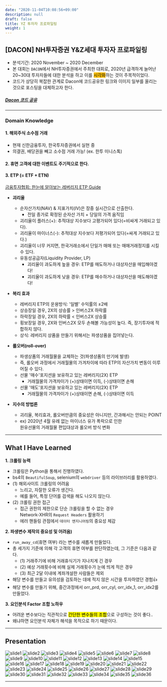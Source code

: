 ```yaml
---
date: "2020-11-04T10:08:56+09:00"
description: null
draft: false
title: YZ 투자자 프로파일링
weight: 1
---
```


## [DACON] NH투자증권 Y&Z세대 투자자 프로파일링
- 분석기간: 2020 November ~ 2020 December
- 본 대회는 `DACON`에서 NH투자증권에서 주최한 대회로, 2020년 급격하게 늘어난 20~30대 투자자들에 대한 분석을 하고 이를 <span style='background-color: #ffbf00'>시각화</span>하는 것이 주목적이었다.
- 코드가 상당히 복잡한 관계로 Dacon에 코드공유한 링크와 이미지 일부를 올리는 것으로 포스팅을 대체하고자 한다.

##### [Dacon 코드 공유](https://dacon.io/competitions/official/235663/codeshare/2209?page=5&dtype=recent&ptype=pub)

---

### Domain Knowledge

#### 1. 해외주식 소수점 거래
- 현재 신한금융투자, 한국투자증권에서 실현 중 
- 의결권, 배당권을 빼고 소수점 거래 가능! (ex. 한투 미니스톡)

#### 2. 휴면 고객에 대한 이벤트도 주기적으로 한다.


#### 3. ETP (= ETF + ETN)
[금융투자협회: 한눈에 알아보는 레버리지 ETP Guide](http://www.kifin.or.kr/)
- **괴리율**
  - 순자산가치(NAV) & 지표가치(IV)은 장중 실시간으로 산출한다.
    - 전일 종가로 확정된 순자산 가치 + 당일의 가격 움직임
  - 괴리율이 플러스(+): 추적대상 지수보다 고평가되어 있다(=비싸게 거래되고 있다).
  - 괴리율이 마이너스(-): 추적대상 지수보다 저평가되어 있다(=싸게 거래되고 있다.)
  - 괴리율이 너무 커지면, 한국거래소에서 단일가 매매 또는 매매거래정지를 시킬 수 있다.
  - 유동성공급자(Liquidity Provider, LP)
    - 괴리율이 과도하게 높을 경우: ETP를 매도하거나 대상자산을 매입해야겠다!
    - 괴리율이 과도하게 낮을 경우: ETP를 매수하거나 대상자산을 매도해야겠다!
    
- **복리 효과**
  - 레버리지 ETP의 운용방식: '일별' 수익률의 &pm;2배
  - 상승장일 경우, 2X의 상승률 > 인버스2X 하락률
  - 하락장일 경우, 2X의 하락률 < 인버스2X 상승률
  - 횡보장일 경우, 2X와 인버스2X 모두 손해볼 가능성이 높다. 즉, 장기투자에 적합하지 않다.
  - 상식: 레버리지 상품을 만들기 위해서는 파생상품을 집어넣는다.

- **롤오버(roll-over)**
  - 파생상품의 거래월물을 교체하는 것(파생상품의 만기에 발생)
  - 즉, 롤오버 과정에서 거래월물의 가겨차이에 따라 ETP의 자산가치 변동이 이루어질 수 있다.
  - 선물 '매수'포지션을 보유하고 있는 레버리지(2X) ETP
    - 거래월물의 가격차이가 (+)상태이면 이득, (-)상태이면 손해
  - 선물 '매도'포지션을 보유하고 있는 레버리지(2X) ETP
    - 거래월물의 가격차이가 (+)상태이면 손해, (-)상태이면 이득

- **지수의 방법론**
  - 괴리율, 복리효과, 롤오버만큼의 중요성은 아니지만, 간과해서는 안되는 POINT
  - ex) 2020년 4월 유례 없는 마이너스 유가 폭락으로 인한 <br> 원유선물의 거래월물 편입대상과 롤오버 방식 변화

---

## What I Have Learned
**1. 크롤링 능력**
  - 크롤링은 Python을 통해서 진행하였다.
  - bs4의   `BeautifulSoup`, selenium의 `webdriver` 등의 라이브러리를 활용하였다.
  - (1) 해외사이트 크롤링의 어려움
    - 느리고, 자잘한 오류가 생긴다.
    - 예를 들어, 특정 단어를 검색을 해도 나오지 않는다.
  - (2) 크롤링 권한 접근
    - 접근 권한의 제한으로 단순 크롤링을 할 수 없는 경우<br>Network-XHR의 `Request Headers` 활용하기
    - 에러 핸들링 관점에서 `데이터 엔지니어링`의 중요성 체감

**2. 파생변수 제작의 중요성 및 어려움)**
  - `run_away_cd`(휴면 여부)  라는 변수를 새롭게 만들었다.
  - 총 세가지 기준에 의해 각 고객의 휴면 여부를 판단하였는데, 그 기준은 다음과 같다.
    - (1) 거래주기에 비해 거래휴식기가 지나치게 긴 경우
    - (2) 예상 거래횟수에 비해 실제 거래횟수가 눈에 띄게 적은 경우
    - (3) 최근 2달 이내에 계좌개설한 사람들은 제외
  - 해당 변수를 만들고 유의성을 검토하는 데에 적지 않은 시간을 투자하였던 경험👍
  - 해당 변수를 만들기 위해, 중간과정에서 orr_prd, orr_cyl, orr_idx_1, orr_idx2를 만들었다.
  
**3. 요인분석 Factor 조합 노하우**
  - 어려운 변수보다는 직관적으로 <mark>간단한 변수들의 조합</mark>으로 구성하는 것이 좋다..
  - 왜냐하면 요인분석 자체가 해석을 목적으로 하기 때문이다.

---

## Presentation
![slide1](images/posts/project/nh_yz/Slide1.PNG)
![slide2](images/posts/project/nh_yz/Slide2.PNG)
![slide3](images/posts/project/nh_yz/Slide3.PNG)
![slide4](images/posts/project/nh_yz/Slide4.PNG)
![slide5](images/posts/project/nh_yz/Slide5.PNG)
![slide6](images/posts/project/nh_yz/Slide6.PNG)
![slide7](images/posts/project/nh_yz/Slide7.PNG)
![slide8](images/posts/project/nh_yz/Slide8.PNG)
![slide9](images/posts/project/nh_yz/Slide9.PNG)
![slide10](images/posts/project/nh_yz/Slide10.PNG)
![slide11](images/posts/project/nh_yz/Slide11.PNG)
![slide12](images/posts/project/nh_yz/Slide12.PNG)
![slide13](images/posts/project/nh_yz/Slide13.PNG)
![slide14](images/posts/project/nh_yz/Slide14.PNG)
![slide15](images/posts/project/nh_yz/Slide15.PNG)
![slide16](images/posts/project/nh_yz/Slide16.PNG)
![slide17](images/posts/project/nh_yz/Slide17.PNG)
![slide18](images/posts/project/nh_yz/Slide18.PNG)
![slide19](images/posts/project/nh_yz/Slide19.PNG)
![slide20](images/posts/project/nh_yz/Slide20.PNG)
![slide21](images/posts/project/nh_yz/Slide21.PNG)
![slide22](images/posts/project/nh_yz/Slide22.PNG)
![slide23](images/posts/project/nh_yz/Slide23.PNG)
![slide24](images/posts/project/nh_yz/Slide24.PNG)
![slide25](images/posts/project/nh_yz/Slide25.PNG)
![slide26](images/posts/project/nh_yz/Slide26.PNG)
![slide27](images/posts/project/nh_yz/Slide27.PNG)
![slide28](images/posts/project/nh_yz/Slide28.PNG)
![slide29](images/posts/project/nh_yz/Slide29.PNG)
![slide30](images/posts/project/nh_yz/Slide30.PNG)
![slide31](images/posts/project/nh_yz/Slide31.PNG)
![slide32](images/posts/project/nh_yz/Slide32.PNG)
![slide33](images/posts/project/nh_yz/Slide33.PNG)
![slide34](images/posts/project/nh_yz/Slide34.PNG)
![slide35](images/posts/project/nh_yz/Slide35.PNG)
![slide36](images/posts/project/nh_yz/Slide36.PNG)

<!--
### Factor Analysis
![Factor Analysis](images/posts/nh_yz/Factor_Analysis_Diagram.png)

### Word Cloud_국내
![wdcd_kr](images/posts/nh_yz/wdcd_kr.png)

### Word Cloud_해외
![wdcd_oss](images/posts/nh_yz/wdcd_oss.png)

### Cluster Polygon
![Cluster Polygon](images/posts/nh_yz/Cluster_Polygon.png)

### Cluster Characteristics
![Cluster Characteristics](images/posts/nh_yz/Cluster_Characteristic.png)

### Idea Table
![Idea Table](images/posts/nh_yz/idea_table.png)

### Idea Sample
![Idea Sample](images/posts/nh_yz/idea_sample.png)
-->

---

<br>
<br>